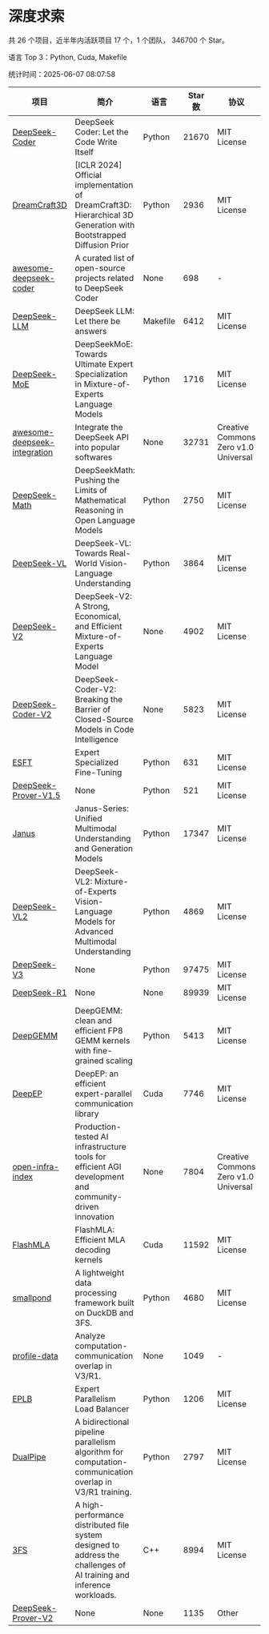 # 深度求索

共 26 个项目，近半年内活跃项目 17 个，1 个团队， 346700 个 Star。

语言 Top 3：Python, Cuda, Makefile

统计时间：2025-06-07 08:07:58

| 项目 | 简介 | 语言 | Star 数 | 协议 | 创建时间 | 最后更新时间 | 最后提交时间 |
| --- | --- | --- | --- | --- | --- | --- | --- |
| [DeepSeek-Coder](https://github.com/deepseek-ai/DeepSeek-Coder) | DeepSeek Coder: Let the Code Write Itself | Python | 21670 | MIT License | 2023-10-20 | 2025-06-07 | 2024-05-21 |
| [DreamCraft3D](https://github.com/deepseek-ai/DreamCraft3D) | [ICLR 2024] Official implementation of DreamCraft3D: Hierarchical 3D Generation with Bootstrapped Diffusion Prior | Python | 2936 | MIT License | 2023-10-23 | 2025-06-05 | 2025-04-22 |
| [awesome-deepseek-coder](https://github.com/deepseek-ai/awesome-deepseek-coder) | A curated list of open-source projects related to DeepSeek Coder | None | 698 | - | 2023-11-06 | 2025-06-06 | 2024-04-03 |
| [DeepSeek-LLM](https://github.com/deepseek-ai/DeepSeek-LLM) | DeepSeek LLM: Let there be answers | Makefile | 6412 | MIT License | 2023-11-29 | 2025-06-06 | 2024-02-04 |
| [DeepSeek-MoE](https://github.com/deepseek-ai/DeepSeek-MoE) | DeepSeekMoE: Towards Ultimate Expert Specialization in Mixture-of-Experts Language Models | Python | 1716 | MIT License | 2024-01-02 | 2025-06-06 | 2024-01-16 |
| [awesome-deepseek-integration](https://github.com/deepseek-ai/awesome-deepseek-integration) | Integrate the DeepSeek API into popular softwares | None | 32731 | Creative Commons Zero v1.0 Universal | 2024-01-11 | 2025-06-07 | 2025-05-13 |
| [DeepSeek-Math](https://github.com/deepseek-ai/DeepSeek-Math) | DeepSeekMath: Pushing the Limits of Mathematical Reasoning in Open Language Models | Python | 2750 | MIT License | 2024-02-05 | 2025-06-05 | 2024-04-15 |
| [DeepSeek-VL](https://github.com/deepseek-ai/DeepSeek-VL) | DeepSeek-VL: Towards Real-World Vision-Language Understanding | Python | 3864 | MIT License | 2024-03-07 | 2025-06-07 | 2024-04-24 |
| [DeepSeek-V2](https://github.com/deepseek-ai/DeepSeek-V2) | DeepSeek-V2: A Strong, Economical, and Efficient Mixture-of-Experts Language Model | None | 4902 | MIT License | 2024-04-22 | 2025-06-06 | 2024-09-25 |
| [DeepSeek-Coder-V2](https://github.com/deepseek-ai/DeepSeek-Coder-V2) | DeepSeek-Coder-V2: Breaking the Barrier of Closed-Source Models in Code Intelligence | None | 5823 | MIT License | 2024-06-14 | 2025-06-07 | 2024-09-24 |
| [ESFT](https://github.com/deepseek-ai/ESFT) | Expert Specialized Fine-Tuning | Python | 631 | MIT License | 2024-07-04 | 2025-06-07 | 2025-05-22 |
| [DeepSeek-Prover-V1.5](https://github.com/deepseek-ai/DeepSeek-Prover-V1.5) | None | Python | 521 | MIT License | 2024-08-15 | 2025-06-06 | 2024-08-16 |
| [Janus](https://github.com/deepseek-ai/Janus) | Janus-Series: Unified Multimodal Understanding and Generation Models | Python | 17347 | MIT License | 2024-10-18 | 2025-06-06 | 2025-02-01 |
| [DeepSeek-VL2](https://github.com/deepseek-ai/DeepSeek-VL2) | DeepSeek-VL2: Mixture-of-Experts Vision-Language Models for Advanced Multimodal Understanding | Python | 4869 | MIT License | 2024-12-13 | 2025-06-06 | 2025-02-26 |
| [DeepSeek-V3](https://github.com/deepseek-ai/DeepSeek-V3) | None | Python | 97475 | MIT License | 2024-12-26 | 2025-06-07 | 2025-04-09 |
| [DeepSeek-R1](https://github.com/deepseek-ai/DeepSeek-R1) | None | None | 89939 | MIT License | 2025-01-20 | 2025-06-07 | 2025-04-09 |
| [DeepGEMM](https://github.com/deepseek-ai/DeepGEMM) | DeepGEMM: clean and efficient FP8 GEMM kernels with fine-grained scaling | Python | 5413 | MIT License | 2025-02-13 | 2025-06-06 | 2025-05-27 |
| [DeepEP](https://github.com/deepseek-ai/DeepEP) | DeepEP: an efficient expert-parallel communication library | Cuda | 7746 | MIT License | 2025-02-17 | 2025-06-06 | 2025-06-06 |
| [open-infra-index](https://github.com/deepseek-ai/open-infra-index) | Production-tested AI infrastructure tools for efficient AGI development and community-driven innovation | None | 7804 | Creative Commons Zero v1.0 Universal | 2025-02-21 | 2025-06-07 | 2025-05-15 |
| [FlashMLA](https://github.com/deepseek-ai/FlashMLA) | FlashMLA: Efficient MLA decoding kernels | Cuda | 11592 | MIT License | 2025-02-21 | 2025-06-06 | 2025-04-29 |
| [smallpond](https://github.com/deepseek-ai/smallpond) | A lightweight data processing framework built on DuckDB and 3FS. | Python | 4680 | MIT License | 2025-02-24 | 2025-06-06 | 2025-03-05 |
| [profile-data](https://github.com/deepseek-ai/profile-data) | Analyze computation-communication overlap in V3/R1. | None | 1049 | - | 2025-02-26 | 2025-06-07 | 2025-03-21 |
| [EPLB](https://github.com/deepseek-ai/EPLB) | Expert Parallelism Load Balancer | Python | 1206 | MIT License | 2025-02-26 | 2025-06-05 | 2025-03-24 |
| [DualPipe](https://github.com/deepseek-ai/DualPipe) | A bidirectional pipeline parallelism algorithm for computation-communication overlap in V3/R1 training. | Python | 2797 | MIT License | 2025-02-26 | 2025-06-05 | 2025-03-10 |
| [3FS](https://github.com/deepseek-ai/3FS) |  A high-performance distributed file system designed to address the challenges of AI training and inference workloads.  | C++ | 8994 | MIT License | 2025-02-27 | 2025-06-07 | 2025-05-21 |
| [DeepSeek-Prover-V2](https://github.com/deepseek-ai/DeepSeek-Prover-V2) | None | None | 1135 | Other | 2025-04-30 | 2025-06-06 | 2025-04-30 |
